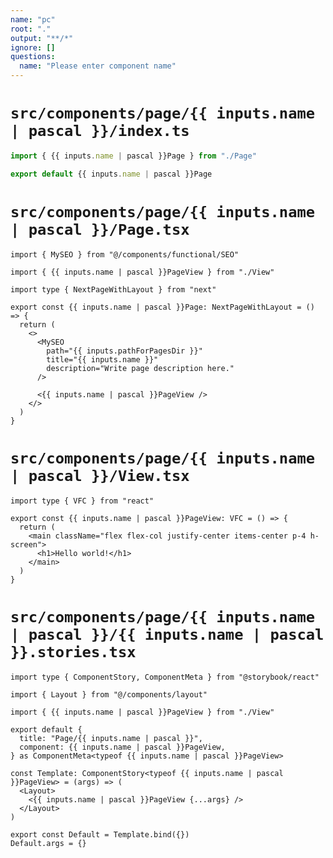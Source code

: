 ```yaml
---
name: "pc"
root: "."
output: "**/*"
ignore: []
questions:
  name: "Please enter component name"
---
```


# `src/components/page/{{ inputs.name | pascal }}/index.ts`

```ts
import { {{ inputs.name | pascal }}Page } from "./Page"

export default {{ inputs.name | pascal }}Page
```

# `src/components/page/{{ inputs.name | pascal }}/Page.tsx`

```tsx
import { MySEO } from "@/components/functional/SEO"

import { {{ inputs.name | pascal }}PageView } from "./View"

import type { NextPageWithLayout } from "next"

export const {{ inputs.name | pascal }}Page: NextPageWithLayout = () => {
  return (
    <>
      <MySEO
        path="{{ inputs.pathForPagesDir }}"
        title="{{ inputs.name }}"
        description="Write page description here."
      />

      <{{ inputs.name | pascal }}PageView />
    </>
  )
}
```

# `src/components/page/{{ inputs.name | pascal }}/View.tsx`

```tsx
import type { VFC } from "react"

export const {{ inputs.name | pascal }}PageView: VFC = () => {
  return (
    <main className="flex flex-col justify-center items-center p-4 h-screen">
      <h1>Hello world!</h1>
    </main>
  )
}

```

# `src/components/page/{{ inputs.name | pascal }}/{{ inputs.name | pascal }}.stories.tsx`

```tsx
import type { ComponentStory, ComponentMeta } from "@storybook/react"

import { Layout } from "@/components/layout"

import { {{ inputs.name | pascal }}PageView } from "./View"

export default {
  title: "Page/{{ inputs.name | pascal }}",
  component: {{ inputs.name | pascal }}PageView,
} as ComponentMeta<typeof {{ inputs.name | pascal }}PageView>

const Template: ComponentStory<typeof {{ inputs.name | pascal }}PageView> = (args) => (
  <Layout>
    <{{ inputs.name | pascal }}PageView {...args} />
  </Layout>
)

export const Default = Template.bind({})
Default.args = {}
```
